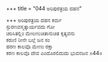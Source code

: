 +++
title = "044 ಅರಿಪುರತ್ರಯ ದಹನ"

+++
ಅರಿಪುರತ್ರಯ ದಹನ ಕರ್ಮ  
ಸ್ಫುರಣವಸ್ಮತ್ಕಾರ್ಯವದು ಗೋ  
ಚರಿಸಿತಲ್ಲಿಂ ಮೇಲಣುಚಿತಾನುಚಿತ ಕೃತ್ಯವನು  
ಕರುಣಿ ನೀನೇ ಬಲ್ಲೆ ಜನ ಸಂ  
ಹರಣ ಕಾಲವೊ ಮೇಣು ರಕ್ಷಾ  
ಕರಣ ಕಾಲವೊ ದೇವ ಎಂದೊರಲಿದುದು ಭುವನಜನ       ॥44॥
